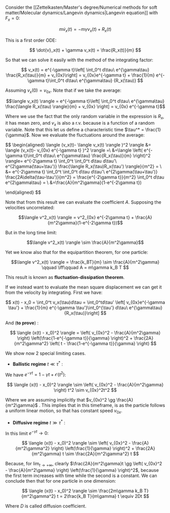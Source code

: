 Consider the [[Zettelkasten/Master's degree/Numerical methods for soft matter/Molecular dynamics/Langevin dynamics|Langevin equation]] with $F_{x}=0$:

$$ m\dot{v}_x(t) = - m\gamma v_x(t) + R_x(t) $$

This is a first order ODE:

$$ \dot{v}_x(t) + \gamma v_x(t) = \frac{R_x(t)}{m} $$

So that we can solve it easily with the method of the integrating factor:

$$ v_x(t) = e^{-\gamma t}\left[ \int_0^t d\tau\ e^{\gamma\tau} \frac{R_x(\tau)}{m}  + v_{0x}\right] = v_{0x}e^{-\gamma t} + \frac{1}{m} e^{-\gamma t}\int_0^t d\tau\ e^{\gamma\tau} {R_x(\tau)}  $$

Assuming $v_x(0) = v_{0x}$. Note that if we take the average:

$$\langle v_x(t) \rangle = e^{-\gamma t}\left[ \int_0^t d\tau\ e^{\gamma\tau} \frac{\langle R_x(\tau) \rangle}{m} + v_{0x} \right] = v_{0x} e^{-\gamma t}$$

Where we use the fact that the only random variable in the expression is $R_x$, it has mean zero, and $v_x$ is also a r.v. because is a function of a random variable.
Note that this let us define a characteristic time $\tau^* = \frac{1}{\gamma}$.
Now we evaluate the fluctuations around the average:

$$
\begin{aligned}
\langle (v_x(t)- \langle v_x(t) \rangle )^2 \rangle &= \langle (v_x(t)- v_{0x} e^{-\gamma t} )^2 \rangle =\\ &=\langle \left( e^{-\gamma t}\int_0^t d\tau\ e^{\gamma\tau} \frac{R_x(\tau)}{m} \right)^2 \rangle= e^{-2\gamma t} \int_0^t \int_0^t d\tau d\tau'\ e^{2\gamma(\tau+\tau')} \frac{\langle R_x(\tau)R_x(\tau') \rangle}{m^2}  = \\
&= e^{-2\gamma t} \int_0^t \int_0^t d\tau d\tau'\ e^{2\gamma(\tau+\tau')} \frac{2A\delta(\tau-\tau')}{m^2} = \frac{e^{-2\gamma t}}{m^2} \int_0^t d\tau e^{2\gamma\tau} = \\
&=\frac{A}{m^2\gamma}(1-e^{-2\gamma t})

\end{aligned}
$$

Note that from this result we can evaluate the coefficient $A$. Supposing the velocities uncorrelated:

$$\langle v^2_x(t) \rangle = v^2_{0x} e^{-2\gamma t} + \frac{A}{m^2\gamma}(1-e^{-2\gamma t})$$

But in the long time limit:

$$\langle v^2_x(t) \rangle \sim \frac{A}{m^2\gamma}$$

Yet we know also that for the equipartition theorem, for one particle:

$$\langle v^2_x(t) \rangle = \frac{k_BT}{m} \sim \frac{A}{m^2\gamma} \qquad \iff\qquad A = m\gamma k_B T  $$

This result is known as **fluctuation-dissipation theorem**.

If we instead want to evaluate the mean square displacement we can get it from the velocity by integrating. First we have:

$$ x(t) - x_0 =  \int_0^t v_x(\tau)d\tau = \int_0^td\tau' \left[ v_{0x}e^{-\gamma \tau'} + \frac{1}{m} e^{-\gamma \tau'}\int_0^{\tau'} d\tau\ e^{\gamma\tau} {R_x(\tau)}\right] $$

And (**to prove**) :

$$ \langle (x(t) - x_0)^2 \rangle = \left( v_{0x}^2 - \frac{A}{m^2\gamma} \right) \left(\frac{1-e^{-\gamma t}}{\gamma} \right)^2 + \frac{2A}{m^2\gamma^2} \left( t - \frac{1-e^{-\gamma t}}{\gamma} \right) $$

We show now 2 special limiting cases.

- **Ballistic regime** $t \ll \tau^*$ :

We have $e^{-\gamma t} = 1 -\gamma t + \mathcal{O}(t^2)$:


$$ \langle (x(t) - x_0)^2 \rangle \sim \left( v_{0x}^2 - \frac{A}{m^2\gamma} \right) t^2 \sim v_{0x}^2t^2 $$

Where we are assuming implicitly that $v_{0x}^2 \gg \frac{A}{m^2\gamma}$ . This implies that in this timeframe, is as the particle follows a uniform linear motion, so that has constant speed $v_{0x}$.

- **Diffusive regime** $t \gg \tau^*$ :

In this limit $e^{-\gamma t} \to 0$:

$$ \langle (x(t) - x_0)^2 \rangle \sim \left( v_{0x}^2 - \frac{A}{m^2\gamma^2} \right) \left(\frac{1}{\gamma} \right)^2 + \frac{2A}{m^2\gamma}  t  \sim \frac{2A}{m^2\gamma^2} t $$

Because, for $\lim_{t \to +\infty}$, clearly $\frac{2A}{m^2\gamma}t \gg \left( v_{0x}^2 - \frac{A}{m^2\gamma} \right) \left(\frac{1}{\gamma} \right)^2$, because the first term increases with time while the second is a 
constant.
We can conclude then that for one particle in one dimension:

$$ \langle (x(t) - x_0)^2 \rangle \sim \frac{2m\gamma k_B T}{m^2\gamma^2} t = 2\frac{k_B T}{m\gamma} t \equiv 2Dt $$

Where $D$ is called diffusion coefficient.
